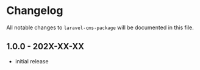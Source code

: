 # Changelog

All notable changes to `laravel-cms-package` will be documented in this file.

## 1.0.0 - 202X-XX-XX

- initial release
